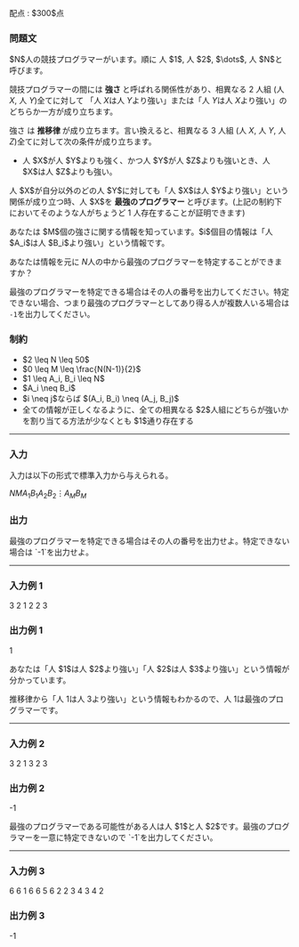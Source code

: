 
<div>

<span>

<span>

<p>
配点 : $300$点
</p>

<div>

<section>

### **問題文**

<p>
$N$人の競技プログラマーがいます。順に 人 $1$, 人 $2$, $\dots$, 人 $N$と呼びます。

競技プログラマーの間には 
<strong>
強さ
</strong>
と呼ばれる関係性があり、相異なる 2 人組 $($人 $X$, 人 $Y$$)$全てに対して 「人 $X$は人 $Y$より強い」または「人 $Y$は人 $X$より強い」のどちらか一方が成り立ちます。

強さ は 
<strong>
推移律
</strong>
が成り立ちます。言い換えると、相異なる 3 人組 $($人 $X$, 人 $Y$, 人 $Z$$)$全てに対して次の条件が成り立ちます。
</p>

<ul>

<li>
人 $X$が人 $Y$よりも強く、かつ人 $Y$が人 $Z$よりも強いとき、人 $X$は人 $Z$よりも強い。
</li>

</ul>

<p>
人 $X$が自分以外のどの人 $Y$に対しても「人 $X$は人 $Y$より強い」という関係が成り立つ時、人 $X$を 
<strong>
最強のプログラマー
</strong>
と呼びます。(上記の制約下においてそのような人がちょうど 1 人存在することが証明できます)  
</p>

<p>
あなたは $M$個の強さに関する情報を知っています。$i$個目の情報は「人 $A_i$は人 $B_i$より強い」という情報です。

あなたは情報を元に $N$人の中から最強のプログラマーを特定することができますか？

最強のプログラマーを特定できる場合はその人の番号を出力してください。特定できない場合、つまり最強のプログラマーとしてあり得る人が複数人いる場合は `-1`を出力してください。
</p>

</section>

</div>

<div>

<section>

### **制約**

<ul>

<li>
$2 \leq N \leq 50$
</li>

<li>
$0 \leq M \leq \frac{N(N-1)}{2}$
</li>

<li>
$1 \leq A_i, B_i \leq N$
</li>

<li>
$A_i \neq B_i$
</li>

<li>
$i \neq j$ならば $(A_i, B_i) \neq (A_j, B_j)$
</li>

<li>
全ての情報が正しくなるように、全ての相異なる $2$人組にどちらが強いかを割り当てる方法が少なくとも $1$通り存在する
</li>

</ul>

</section>

</div>

---

<div>

<div>

<section>

### **入力**

<p>
入力は以下の形式で標準入力から与えられる。
</p>

<div>

$N$$M$$A_1$$B_1$$A_2$$B_2$$\vdots$$A_M$$B_M$
</div>

</section>

</div>

<div>

<section>

### **出力**

<p>
最強のプログラマーを特定できる場合はその人の番号を出力せよ。特定できない場合は `-1`を出力せよ。
</p>

</section>

</div>

</div>

---

<div>

<section>

### **入力例 1**

<div>

3 2
1 2
2 3

</div>

</section>

</div>

<div>

<section>

### **出力例 1**

<div>

1

</div>

<p>
あなたは「人 $1$は人 $2$より強い」「人 $2$は人 $3$より強い」という情報が分かっています。

推移律から「人 $1$は人 $3$より強い」という情報もわかるので、人 $1$は最強のプログラマーです。
</p>

</section>

</div>

---

<div>

<section>

### **入力例 2**

<div>

3 2
1 3
2 3

</div>

</section>

</div>

<div>

<section>

### **出力例 2**

<div>

-1

</div>

<p>
最強のプログラマーである可能性がある人は人 $1$と人 $2$です。最強のプログラマーを一意に特定できないので `-1`を出力してください。
</p>

</section>

</div>

---

<div>

<section>

### **入力例 3**

<div>

6 6
1 6
6 5
6 2
2 3
4 3
4 2

</div>

</section>

</div>

<div>

<section>

### **出力例 3**

<div>

-1

</div>

</section>

</div>

</span>

</span>

</div>
